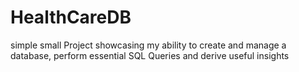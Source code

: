 # HealthCareDB
simple small Project showcasing  my ability to create and manage a database, perform essential SQL Queries and derive useful insights 

